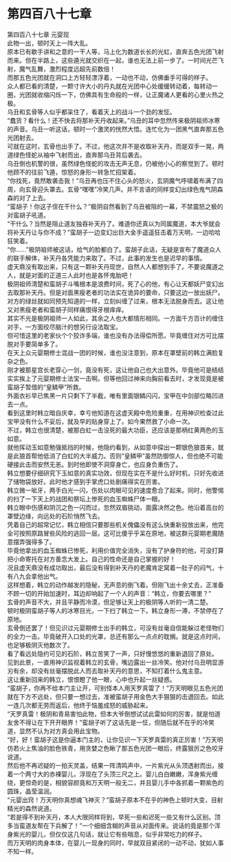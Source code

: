 # 第四百八十七章

第四百八十七章 元婴现\
此物一出，顿时天上一阵大乱。\
原本已有歇手讲和之意的一干人等，马上化为数道长长的光虹，直奔五色光团飞射而来。但在半路上，这些遁光就交织在一起，谁也无法上前一步了。一时间光芒飞射，魔气乱舞，激烈程度远超先前数倍！\
而那五色光团就在洞口上方轻轻漂浮着，一动也不动，仿佛垂手可得的样子。\
众人都已看的清楚，一颗寸许大小的丹丸就在光团中心处缓缓转动着，每转动一圈，光团就收缩闪烁一下，仿佛具有生命般的一样，让正魔诸人更看的心里火热之极。\
乌丑和玄骨等人似乎都呆住了，看着天上的战斗一个劲的发怔。\
“蠢货？看什么！还不快去将那补天丹收起来。”乌丑的耳中忽然传来极阴祖师冰寒的声音。乌丑一听这话，顿时一个激灵的恍然大悟。连忙化为一团黑气直奔那五色光团射去。\
可就在这时，玄骨也出手了。不过，他这次并不是收取补天丹，而是双手一晃，两道绿色怪蛇从袖中飞射而出，直奔那乌丑背后袭去。\
乌丑倒也机警的很，虽然绿色怪蛇的攻击无声无息，仍被他小心的察觉到了。顿时他顾不的往前飞遁，惊怒的身形一转急忙招架着。\
“你找死，竟然敢袭击我！”乌丑再也压不住心头的怒火，玄阴魔气呼啸着布满了四周，向玄骨迎头罩去。玄骨“嘿嘿”冷笑几声。并不言语的同样变幻出绿色鬼气阴森森的对了上去。\
“蛮胡子！你这子侄在干什么？”极阴自然看到了乌丑被阻的一幕，不禁震怒之极的对蛮胡子吼道。\
“干什么？当然是阻止道友独吞补天丹了。难道你还真以为同属魔道，本大爷就会将补天丹让与你不成？”蛮胡子一边变幻出巨大金手遥遥狂击着万天明，一边哈哈狂笑着。\
“你……”极阴祖师被这话，给气的脸都白了。蛮胡子此话，无疑是宣布了魔道众人的联手解体，补天丹各凭能力来取了。不过，此事的发生也是迟早的事情。\
虚天鼎没有取出来，只有这一颗补天丹现世，自然人人都想到手了。不要说魔道之人，就是对面的正道三人此时也是各怀鬼胎吧！\
极阴祖师清楚和蛮胡子斗嘴根本是浪费时间，死了心的他，有心让天都妖尸变幻出去取那补天丹。但是对面黑瘦老者的功法实在诡异的要命，只要这边一放出妖尸。对方的绿丝就如同预先知道的一样，立刻纠缠了过来，根本无法脱身而去。这让他又对黑瘦老者和蛮胡子同样痛恨得牙根痒痒。\
其实不光是极阴祖师一人如此，其余之人也大都情形相同。一方面千方百计的缠住对手，一方面绞尽脑汁的想另行设法取宝。\
但可惜这里的老家伙个个狡诈多端，谁也没有办法得偿所愿。毕竟缠住对方可比摆脱对手要简单多了。\
在天上众元婴期修士混战一团的时候，谁也没注意到，原本在罩壁前的韩立满脸复杂之色。\
刚才被那星宫长老穿心一剑，竟没有死，这让他自己也大出意外。毕竟他可是结结实实挨上了元婴期修士法宝一击啊。但等他回过神来向胸前看去时，才发现竟是被蛮胡子暂借的“皇鳞甲”所救。\
外面衣衫早已焦黑一片只剩下了半截，唯有里面银鳞闪闪，宝甲在中剑部位略凹进去一点。\
看到这里时韩立暗自庆幸，幸亏他知道在这虚天殿中危险重重，在用神识检查过此宝甲没有什么不妥后，就及早的贴身穿上了。如今果然救了小命一次。\
不过，韩立也很清楚，被那白虹一击没死的最大功臣，还应该是那柄红黄两色的玉如意。\
就他挥动玉如意勉强抵挡的时候，他隐约看到，从如意中探出一颗银色狼首来，就是此狼首帮他低消了白虹的大半威力。否则“皇鳞甲”虽然防御惊人，但也绝不可能硬接此击而安然无恙。到时他即使不洞穿身亡，也应身负重伤了。\
韩立想要仔细研究下玉如意的真实功效，但现在实在不是什么好时机，只好先收进了储物袋放好。此时他才感到手掌虎口处剧痛得实在厉害。\
韩立微一呲牙，两手白光一闪，伤处以肉眼可见的速度愈合了起来。同时，他警惕的扫了一下天上的战团和祭坛上惨死的血玉蜘蛛尸体一眼。\
韩立眼中伤感和阴沉之色一闪而过，忽然双眉挑动，面露决然之色。他沿着高台的罩壁边缘，向远处的石阶悄然飞去。\
凭着自己的超常记忆，韩立相信只要那些机关傀儡没有这么快重新投放出来，他完全可按照原路冒些风险的逃回一层。这可比傻乎乎呆在原地，被这群元婴期老魔随意摆弄强得多了。\
毕竟他拿出的血玉蜘蛛已惨死，利用价值完全消失，没有了护身符的他，可没打算把小命寄托在对方善念大发上。自己的性命还是自己掌握的好！\
况且虚天鼎没有成功取出，最后没有得到补天丹的老魔肯定窝着一肚子的闷气，十有八九会拿他出气。\
这样想着，韩立的动作越发的隐秘，无声息的倒飞着。但刚飞出十余丈去，正准备不顾一切的开始加速时，耳边却响起了一个人的声音：“韩立，你要去哪里？”\
玄骨的声音不大，并且平静而冷漠，但足够让天上的极阴等人听的一清二楚。\
顿时极阴蛮胡子等人的冰寒目光，一下扫了韩立一下。韩立身形一滞，不禁停在了原地。\
玄骨倒还罢了！但见识过元婴期修士出手的韩立，可没有丝毫自信能躲过老怪物们的全力一击。毕竟破开入口处的光罩，总还有那么一点点的耽搁。就是这点时间，也足够极阴灭他数次了。\
看了看远处隐约可见的石阶，韩立苦笑了一声，只好慢悠悠的重新退回了原处。\
见到此景，一直用神识监视着韩立的玄骨，嘴边露出一丝冷笑。他对付乌丑明显游刃有余，却没有丝毫摆脱此人而去取补天丹的意思，不知打着什么鬼主意。\
这让重新回来的韩立，恨恨瞪了他一眼，心中也升起一丝疑惑。\
“蛮胡子，你再不给本门主让开，可别怪本人用天罗真雷了！”万天明眼见五色光团就在下方不远处，但只要一想过去，准被蛮胡子用金色大手狠狠的击退回去。如此一连几次都无劳而返后，他终于恼羞成怒的威胁起来。\
“天罗真雷！极阴和青易害怕此物，但本大爷倒想试试此雷如何的厉害，就是怕道友舍不得让在下开开眼界！”蛮胡子听了这话先是一怔，但随后就不在乎的冷笑道，显然不认为对方真会用此宝物。\
“好，好！蛮胡子这是你逼本门主的，让你见识一下天罗真雷的真正厉害！”万天明仿若火上焦油的脸色铁青，用贪婪之色瞅了那五色光团一眼后，终露狠厉之色咬牙说道。\
然后他不再迟疑的一拍天灵盖，结果一阵清鸣声中，一片紫光从头顶透射而出，接着一个两寸大的赤裸婴儿，浮现在了头顶三尺之上。婴儿白白嫩嫩，浑身紫光缠绕，更惊奇的是，相貌容颜竟和万天明一般无二，并且婴儿手中各抓着一颗紫色的圆珠，晶莹温润。\
“元婴出窍！万天明你真想魂飞神灭？”蛮胡子原本不在乎的神色上顿时大变，目射精光的森然说道。\
“若是得不到补天丹，本人大限同样将到，早死一些和迟死一些又有什么区别。顶多当蛮道友帮在下兵解了！”一个细细含糊的声音从对面传来。说话的竟是那个浑身紫光的婴儿，但仅仅这几句话，就让它有些喘息，似乎非常吃力的样子。\
而万天明的肉身本体，在婴儿一现身的同时，早就双目紧闭的一动不动，犹如人事不知一样。
